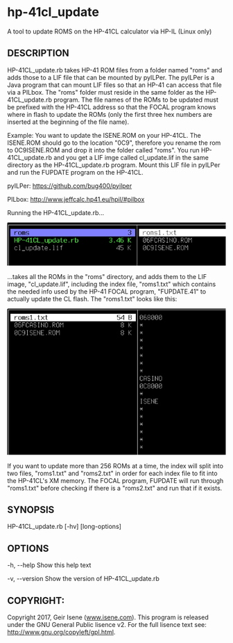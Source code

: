# hp-41cl_update
A tool to update ROMS on the HP-41CL calculator via HP-IL (Linux only)

## DESCRIPTION
HP-41CL_update.rb takes HP-41 ROM files from a folder named "roms" and adds those to a LIF file that can be mounted by pyILPer. The pyILPer is a Java program that can mount LIF files so that an HP-41 can access that file via a PILbox. The "roms" folder must reside in the same folder as the HP-41CL_update.rb program. The file names of the ROMs to be updated must be prefixed with the HP-41CL address so that the FOCAL program knows where in flash to update the ROMs (only the first three hex numbers are inserted at the beginning of the file name).

Example: You want to update the ISENE.ROM on your HP-41CL. The ISENE.ROM should go to the location "0C9", therefore you rename the rom to 0C9ISENE.ROM and drop it into the folder called "roms". You run HP-41CL_update.rb and you get a LIF imge called cl_update.lif in the same directory as the HP-41CL_update.rb program. Mount this LIF file in pyILPer and run the FUPDATE program on the HP-41CL.

pyILPer: https://github.com/bug400/pyilper

PILbox:  http://www.jeffcalc.hp41.eu/hpil/#pilbox

Running the HP-41CL_update.rb...

![Alt text](docs/2017-11-17-224051_693x136_scrot.png?raw=true "Top Dir")

...takes all the ROMs in the "roms" directory, and adds them to the LIF image, "cl_update.lif", including the index file, "roms1.txt" which contains the needed info used by the HP-41 FOCAL program, "FUPDATE.41" to actually update the CL flash. The "roms1.txt" looks like this:

![Alt text](docs/2017-11-17-224116_690x460_scrot.png?raw=true "roms Dir")

If you want to update more than 256 ROMs at a time, the index will split into two files, "roms1.txt" and "roms2.txt" in order for each index file to fit into the HP-41CL's XM memory. The FOCAL program, FUPDATE will run through "roms1.txt" before checking if there is a "roms2.txt" and run that if it exists.


## SYNOPSIS
HP-41CL_update.rb [-hv] [long-options]

## OPTIONS
-h, --help	Show this help text

-v, --version  Show the version of HP-41CL_update.rb

## COPYRIGHT:
Copyright 2017, Geir Isene (www.isene.com).  This program is released under the GNU General Public lisence v2.  For the full lisence text see: http://www.gnu.org/copyleft/gpl.html.

